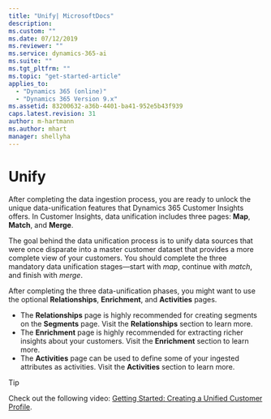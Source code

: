 ```yaml
---
title: "Unify| MicrosoftDocs"
description: 
ms.custom: ""
ms.date: 07/12/2019
ms.reviewer: ""
ms.service: dynamics-365-ai
ms.suite: ""
ms.tgt_pltfrm: ""
ms.topic: "get-started-article"
applies_to: 
  - "Dynamics 365 (online)"
  - "Dynamics 365 Version 9.x"
ms.assetid: 83200632-a36b-4401-ba41-952e5b43f939
caps.latest.revision: 31
author: m-hartmann
ms.author: mhart
manager: shellyha
---
```

# Unify

After completing the data ingestion process, you are ready to unlock the unique data-unification features that Dynamics 365 Customer Insights offers. In Customer Insights, data unification includes three pages: **Map**, **Match**, and **Merge**.
 
The goal behind the data unification process is to unify data sources that were once disparate into a master customer dataset that provides a more complete view of your customers. You should complete the three mandatory data unification stages—start with *map*, continue with *match*, and finish with *merge*.

After completing the three data-unification phases, you might want to use the optional **Relationships**, **Enrichment**, and **Activities** pages.
- The **Relationships** page is highly recommended for creating segments on the **Segments** page. Visit the **Relationships** section to learn more.
- The **Enrichment** page is highly recommended for extracting richer insights about your customers. Visit the **Enrichment** section to learn more.
- The **Activities** page can be used to define some of your ingested attributes as activities. Visit the **Activities** section to learn more.

> [!TIP]
> Check out the following video: [Getting Started: Creating a Unified Customer Profile](https://youtu.be/oBfGEhucAxs). 

